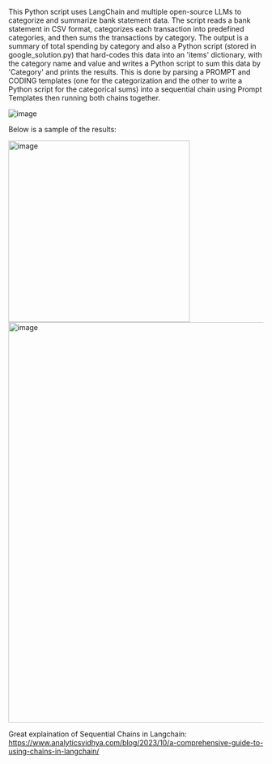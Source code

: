 This Python script uses LangChain and multiple open-source LLMs to categorize and summarize bank statement data. The script reads a bank statement in CSV format, categorizes each transaction into predefined categories, and then sums the transactions by category. The output is a summary of total spending by category and also a Python script (stored in google_solution.py) that hard-codes this data into an 'items' dictionary, with the category name and value and writes a Python script to sum this data by 'Category' and prints the results. This is done by parsing a PROMPT and CODING templates (one for the categorization and the other to write a Python script for the categorical sums) into a sequential chain using Prompt Templates then running both chains together. 

![image](https://github.com/osebom/langchain_practice/assets/40761922/0d46929f-ceda-42e2-9e28-b9564df4e534)

Below is a sample of the results:

<img width="358" alt="image" src="https://github.com/osebom/langchain_practice/assets/40761922/556d982d-da76-4791-bf6e-31e631e225ce">
<img width="790" alt="image" src="https://github.com/osebom/langchain_practice/assets/40761922/dfb28fe9-6375-49ff-a848-3554b0f359b6">

Great explaination of Sequential Chains in Langchain: https://www.analyticsvidhya.com/blog/2023/10/a-comprehensive-guide-to-using-chains-in-langchain/
